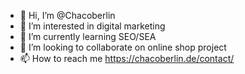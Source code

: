 - 👋 Hi, I’m @Chacoberlin
- 👀 I’m interested in digital marketing
- 🌱 I’m currently learning SEO/SEA
- 💞️ I’m looking to collaborate on online shop project
- 📫 How to reach me https://chacoberlin.de/contact/

<!---
Chacoberlin/Chacoberlin is a ✨ special ✨ repository because its `README.md` (this file) appears on your GitHub profile.
You can click the Preview link to take a look at your changes.
--->
